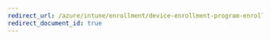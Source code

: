 ```yaml
---
redirect_url: /azure/intune/enrollment/device-enrollment-program-enroll-macos
redirect_document_id: true
---
```

